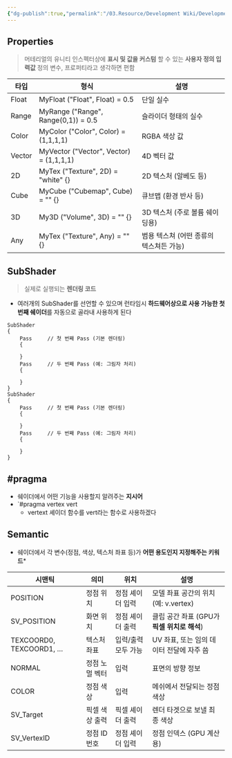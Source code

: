```yaml
---
{"dg-publish":true,"permalink":"/03.Resource/Development Wiki/Development Wiki (Sources)/유니티 Surface Shader/","noteIcon":"","created":"2025-05-24T15:57:28.104+09:00","updated":"2025-07-19T22:58:36.995+09:00"}
---
```



## Properties
> 머테리얼의 유니티 인스펙터상에 **표시 및 값을 커스텀** 할 수 있는 **사용자 정의 입력값** 정의
> 변수, 프로퍼티라고 생각하면 편함

| 타입     | 형식                                      | 설명                      |
| ------ | --------------------------------------- | ----------------------- |
| Float  | MyFloat ("Float", Float) = 0.5          | 단일 실수                   |
| Range  | MyRange ("Range", Range(0,1)) = 0.5     | 슬라이더 형태의 실수             |
| Color  | MyColor ("Color", Color) = (1,1,1,1)    | RGBA 색상 값               |
| Vector | MyVector ("Vector", Vector) = (1,1,1,1) | 4D 벡터 값                 |
| 2D     | MyTex ("Texture", 2D) = "white" {}      | 2D 텍스처 (알베도 등)          |
| Cube   | MyCube ("Cubemap", Cube) = "" {}        | 큐브맵 (환경 반사 등)           |
| 3D     | My3D ("Volume", 3D) = "" {}             | 3D 텍스처 (주로 볼륨 쉐이딩용)     |
| Any    | MyTex ("Texture", Any) = "" {}          | 범용 텍스쳐 (어떤 종류의 텍스쳐든 가능) |
## SubShader
> 실제로 실행되는 **렌더링 코드**

* 여러개의 SubShader를 선언할 수 있으며 런타임시 **하드웨어상으로 사용 가능한 첫번째 쉐이더**를 자동으로 골라내 사용하게 된다
``` 
SubShader
{
    Pass     // 첫 번째 Pass (기본 렌더링)
    {
    
    }
    Pass     // 두 번째 Pass (예: 그림자 처리)
    {

    }
}
SubShader
{
    Pass     // 첫 번째 Pass (기본 렌더링)
    {
    
    }
    Pass     // 두 번째 Pass (예: 그림자 처리)
    {

    }
}

```
## **#pragma**
* 쉐이더에서 어떤 기능을 사용할지 알려주는 **지시어**
* `#pragma vertex vert
	* vertext 셰이더 함수를 vert라는 함수로 사용하겠다

## **Semantic**
* 쉐이더에서 각 변수(정점, 색상, 텍스처 좌표 등)가 **어떤 용도인지 지정해주는 키워드***

| **시맨틱**                 | **의미**   | **위치**      | **설명**                        |
| ----------------------- | -------- | ----------- | ----------------------------- |
| POSITION                | 정점 위치    | 정점 셰이더 입력   | 모델 좌표 공간의 위치 (예: v.vertex)    |
| SV_POSITION             | 화면 위치    | 정점 셰이더 출력   | 클립 공간 좌표 (GPU가 **픽셀 위치로 해석**) |
| TEXCOORD0, TEXCOORD1, … | 텍스처 좌표   | 입력/출력 모두 가능 | UV 좌표, 또는 임의 데이터 전달에 자주 씀     |
| NORMAL                  | 정점 노멀 벡터 | 입력          | 표면의 방향 정보                     |
| COLOR                   | 정점 색상    | 입력          | 메쉬에서 전달되는 정점 색상               |
| SV_Target               | 픽셀 색상 출력 | 픽셀 셰이더 출력   | 렌더 타겟으로 보낼 최종 색상              |
| SV_VertexID             | 정점 ID 번호 | 정점 셰이더 입력   | 정점 인덱스 (GPU 계산용)              |
